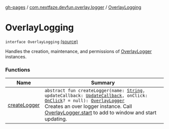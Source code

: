 [gh-pages](../../index.md) / [com.nextfaze.devfun.overlay.logger](../index.md) / [OverlayLogging](./index.md)

# OverlayLogging

`interface OverlayLogging` [(source)](https://github.com/NextFaze/dev-fun/tree/master/devfun/src/main/java/com/nextfaze/devfun/overlay/logger/Logging.kt#L26)

Handles the creation, maintenance, and permissions of [OverlayLogger](../-overlay-logger/index.md) instances.

### Functions

| Name | Summary |
|---|---|
| [createLogger](create-logger.md) | `abstract fun createLogger(name: `[`String`](https://kotlinlang.org/api/latest/jvm/stdlib/kotlin/-string/index.html)`, updateCallback: `[`UpdateCallback`](../-update-callback.md)`, onClick: `[`OnClick`](../-on-click.md)`? = null): `[`OverlayLogger`](../-overlay-logger/index.md)<br>Creates an over logger instance. Call [OverlayLogger.start](../-overlay-logger/start.md) to add to window and start updating. |
